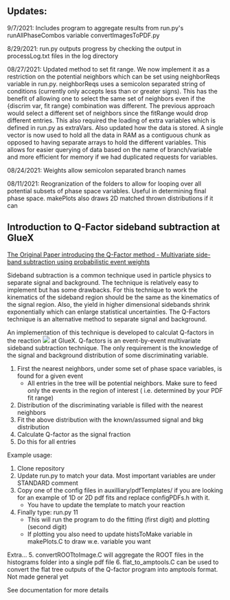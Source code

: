 ## Updates:
9/7/2021: Includes program to aggregate results from run.py's runAllPhaseCombos variable convertImagesToPDF.py

8/29/2021: run.py outputs progress by checking the output in processLog.txt files in the log directory

08/27/2021: Updated method to set fit range. We now implement it as a restriction on the potential neighbors which can be set using neighborReqs variable in run.py. neighborReqs uses a semicolon separated string of conditions (currently only accepts less than or greater signs). This has the benefit of allowing one to select the same set of neighbors even if the {discrim var, fit range} combination was different. The previous approach would select a different set of neighbors since the fitRange would drop different entries. This also required the loading of extra variables which is defined in run.py as extraVars. Also updated how the data is stored. A single vector is now used to hold all the data in RAM as a contiguous chunk as opposed to having separate arrays to hold the different variables. This allows for easier querying of data based on the name of branch/variable and more efficient for memory if we had duplicated requests for variables. 

08/24/2021: Weights allow semicolon separated branch names

08/11/2021: Reogranization of the folders to allow for looping over all potential subsets of phase space variables. Useful in determining final phase space. makePlots also draws 2D matched thrown distributions if it can

## Introduction to Q-Factor sideband subtraction at GlueX
[The Original Paper introducing the Q-Factor method - Multivariate side-band subtraction using probabilistic event weights](https://arxiv.org/pdf/0809.2548.pdf)

Sideband subtraction is a common technique used in particle physics to separate signal and background. The technique is relatively easy to implement but has some drawbacks. For this technique to work the kinematics of the sideband region should be the same as the kinematics of the signal region. Also, the yield in higher dimensional sidebands shrink exponentially which can enlarge statistical uncertainties. The Q-Factors technique is an alternative method to separate signal and background. 

An implementation of this technique is developed to calculat Q-factors in the reaction <img src="https://render.githubusercontent.com/render/math?math=\gamma p\rightarrow\pi^0\eta p \rightarrow 4\gamma p"> at GlueX. Q-factors is an event-by-event multivariate sideband subtraction technique. The only requirement is the knowledge of the signal and background distribution of some discriminating variable. 
1. First the nearest neighbors, under some set of phase space variables, is found for a given event
    - All entries in the tree will be potential neighbors. Make sure to feed only the events in the region of interest ( i.e. determined by your PDF fit range)
2. Distribution of the discriminating variable is filled with the nearest neighbors
3. Fit the above distribution with the known/assumed signal and bkg distribution
4. Calculate Q-factor as the signal fraction
5. Do this for all entries


Example usage:
1. Clone repository
2. Update run.py to match your data. Most important variables are under STANDARD comment
3. Copy one of the config files in auxilliary/pdfTemplates/ if you are looking for an example of 1D or 2D pdf fits and replace configPDFs.h with it.
    - You have to update the template to match your reaction
4. Finally type: run.py 11
    - This will run the program to do the fitting (first digit) and plotting (second digit)
    - If plotting you also need to update histsToMake variable in makePlots.C to draw w.e. variable you want

Extra...
5. convertROOTtoImage.C will aggregate the ROOT files in the histograms folder into a single pdf file
6. flat_to_amptools.C can be used to convert the flat tree outputs of the Q-factor program into amptools format. Not made general yet


See documentation for more details
